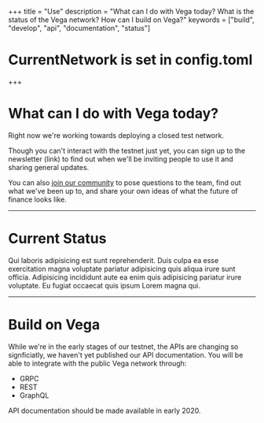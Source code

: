 +++
title = "Use"
description = "What can I do with Vega today? What is the status of the Vega network? How can I build on Vega?"
keywords = ["build", "develop", "api", "documentation", "status"]
# CurrentNetwork is set in config.toml
+++
# What can I do with Vega today?
Right now we're working towards deploying a closed test network.

Though you can't interact with the testnet just yet, you can sign up to the newsletter (link) to find out when we'll be inviting people to use it and sharing general updates.

You can also [join our community](https://community.vega.xyz) to pose questions to the team, find out what we've been up to, and share your own ideas of what the future of finance looks like.

---

# Current Status
Qui laboris adipisicing est sunt reprehenderit. Duis culpa ea esse exercitation magna voluptate pariatur adipisicing quis aliqua irure sunt officia. Adipisicing incididunt aute ea enim quis adipisicing pariatur irure voluptate. Eu fugiat occaecat quis ipsum Lorem magna qui.

---

# Build on Vega
While we're in the early stages of our testnet, the APIs are changing so signficiatly, we haven't yet published our API documentation. You will be able to integrate with the public Vega network through:
- GRPC
- REST
- GraphQL

API documentation should be made available in early 2020.
